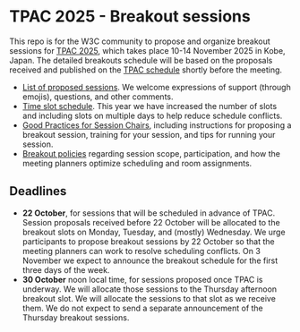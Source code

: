 # TPAC 2025 - Breakout sessions
This repo is for the W3C community to propose and organize breakout sessions for [TPAC 2025](https://www.w3.org/2025/11/TPAC/), which takes place 10-14 November 2025 in Kobe, Japan. 
The detailed breakouts schedule will be based on the proposals received and published on the [TPAC schedule](https://www.w3.org/2025/11/TPAC/breakouts.html) shortly before the meeting.

<!-- * [Calendar of breakout sessions](https://www.w3.org/calendar/tpac2025/breakout-sessions/). -->
<!-- * [Grid of breakout sessions](https://www.w3.org/2025/11/TPAC/breakouts.html#grid). -->
* [List of proposed sessions](../../issues). We welcome expressions of support (through emojis), questions, and other comments.
* [Time slot schedule](https://github.com/w3c/tpac2025-breakouts/wiki/Breakout%E2%80%90time%E2%80%90slots). This year we have increased the number of slots and including slots on multiple days to help reduce schedule conflicts.
* [Good Practices for Session Chairs](https://github.com/w3c/tpac-breakouts/wiki/Good-Practices-for-Session-Chairs), including instructions for proposing a breakout session, training for your session, and tips for running your session.
* [Breakout policies](https://github.com/w3c/tpac-breakouts/wiki/Policies) regarding session scope, participation, and how the meeting planners optimize scheduling and room assignments.
<!-- * In case you are making slides, consider using the [TPAC 2025 slide template in HTML](). -->

## Deadlines

* **22 October**, for sessions that will be scheduled in advance of TPAC. Session proposals received before 22 October will be allocated to the breakout slots on Monday, Tuesday, and (mostly) Wednesday. We urge participants to propose breakout sessions by 22 October so that the meeting planners can work to resolve scheduling conflicts. On 3 November we expect to announce the breakout schedule for the first three days of the week.
* **30 October** noon local time, for sessions proposed once TPAC is underway.  We will allocate those sessions to the Thursday afternoon breakout slot. We will allocate the sessions to that slot as we receive them. We do not expect to send a separate announcement of the Thursday breakout sessions.
